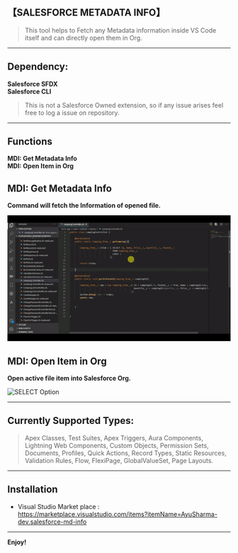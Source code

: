 
## 【SALESFORCE METADATA INFO】

> This tool helps to Fetch any Metadata information inside VS Code itself and can directly open them in Org.

---

## Dependency:

**Salesforce SFDX**<br/>
**Salesforce CLI**<br/>

> This is not a Salesforce Owned extension, so if any issue arises feel free to log a issue on repository.

---

## Functions
**MDI: Get Metadata Info**<br/>
**MDI: Open Item in Org**<br/>

## MDI: Get Metadata Info
 **Command will fetch the Information of opened file.**

![SELECT JSON](media/Images/GetFileInfo.gif)


## MDI: Open Item in Org
**Open active file item into Salesforce Org.**
  
 ![SELECT Option](media/Images/OpenItemInOrg.gif)

---

## Currently Supported Types:
> Apex Classes, Test Suites, Apex Triggers, Aura Components, Lightning Web Components, Custom Objects, Permission Sets, Documents, Profiles, Quick Actions, Record Types, Static Resources, Validation Rules, Flow, FlexiPage, GlobalValueSet, Page Layouts.

---

## Installation

- Visual Studio Market place : https://marketplace.visualstudio.com/items?itemName=AyuSharma-dev.salesforce-md-info
  
---

**Enjoy!**
